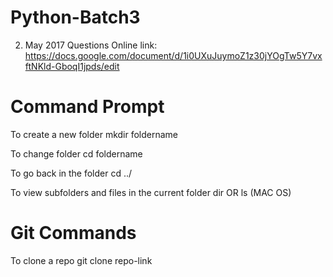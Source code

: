 # Python-Batch3

2. May 2017 Questions Online link: https://docs.google.com/document/d/1i0UXuJuymoZ1z30jYOgTw5Y7vxftNKld-GboqI1jpds/edit



# Command Prompt

To create a new folder
mkdir foldername

To change folder
cd foldername

To go back in the folder
cd ../

To view subfolders and files in the current folder
dir OR ls (MAC OS)


# Git Commands

To clone a repo
git clone repo-link



